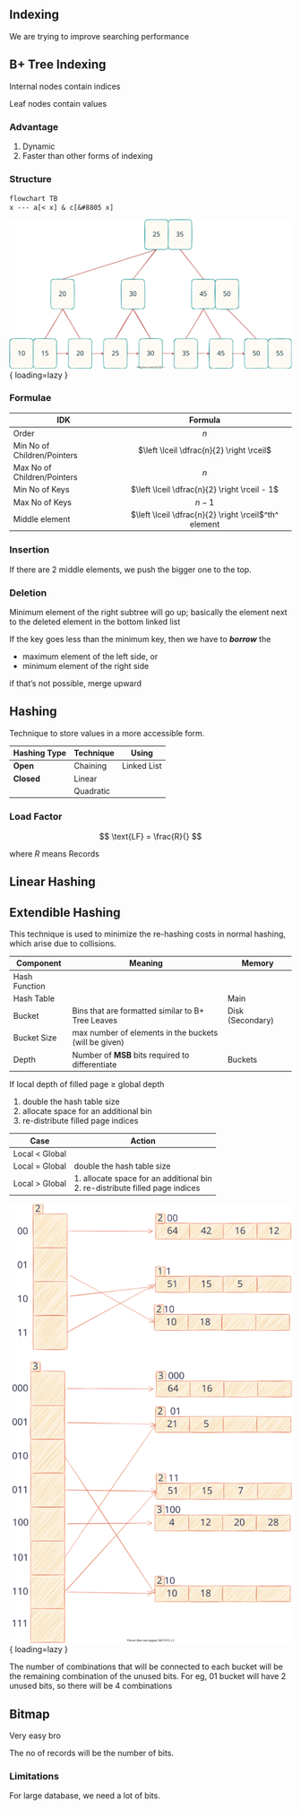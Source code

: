 ## Indexing

We are trying to improve searching performance

## B+ Tree Indexing

Internal nodes contain indices

Leaf nodes contain values

### Advantage

1. Dynamic
2. Faster than other forms of indexing

### Structure

```mermaid
flowchart TB
x --- a[< x] & c[&#8805 x]
```

![B+_Tree](assets/B+_Tree.svg){ loading=lazy }

### Formulae

| IDK                         |                        Formula                        |
| --------------------------- | :---------------------------------------------------: |
| Order                       |                          $n$                          |
| Min No of Children/Pointers |       $\left \lceil \dfrac{n}{2} \right \rceil$       |
| Max No of Children/Pointers |                          $n$                          |
| Min No of Keys              |     $\left \lceil \dfrac{n}{2} \right \rceil - 1$     |
| Max No of Keys              |                         $n-1$                         |
| Middle element              | $\left \lceil \dfrac{n}{2} \right \rceil$^th^ element |

### Insertion

If there are 2 middle elements, we push the bigger one to the top.

### Deletion

Minimum element of the right subtree will go up; basically the element next to the deleted element in the bottom linked list

If the key goes less than the minimum key, then we have to ***borrow*** the

- maximum element of the left side, or
- minimum element of the right side

if that’s not possible, merge upward

## Hashing

Technique to store values in a more accessible form.

| Hashing Type | Technique | Using       |
| ------------ | --------- | ----------- |
| **Open**     | Chaining  | Linked List |
| **Closed**   | Linear    |             |
|              | Quadratic |             |

### Load Factor

$$
\text{LF} = \frac{R}{}
$$

where $R$ means Records

## Linear Hashing

## Extendible Hashing

This technique is used to minimize the re-hashing costs in normal hashing, which arise due to collisions.

| Component     | Meaning                                                    | Memory           |
| ------------- | ---------------------------------------------------------- | ---------------- |
| Hash Function |                                                            |                  |
| Hash Table    |                                                            | Main             |
| Bucket        | Bins that are formatted similar to B+ Tree Leaves          | Disk (Secondary) |
| Bucket Size   | max number of elements in the buckets<br />(will be given) |                  |
| Depth         | Number of **MSB** bits required to differentiate           | Buckets          |

If local depth of filled page $\ge$ global depth

1. double the hash table size
2. allocate space for an additional bin
3. re-distribute filled page indices

|       Case       | Action                                                       |
| :--------------: | ------------------------------------------------------------ |
| Local $<$ Global |                                                              |
| Local $=$ Global | double the hash table size                                   |
| Local $>$ Global | 1. allocate space for an additional bin<br/>2. re-distribute filled page indices |

![](assets/extendible_hashing.svg){ loading=lazy }

The number of combinations that will be connected to each bucket will be the remaining combination of the unused bits. For eg, $01$ bucket will have 2 unused bits, so there will be 4 combinations

## Bitmap

Very easy bro

The no of records will be the number of bits.

### Limitations

For large database, we need a lot of bits.
